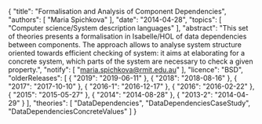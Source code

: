 {
    "title": "Formalisation and Analysis of Component Dependencies",
    "authors": [
        "Maria Spichkova"
    ],
    "date": "2014-04-28",
    "topics": [
        "Computer science/System description languages"
    ],
    "abstract": "This set of theories presents a formalisation in Isabelle/HOL of data dependencies between components. The approach allows to analyse system structure oriented towards efficient checking of system: it aims at elaborating for a concrete system, which parts of the system are necessary to check a given property.",
    "notify": [
        "maria.spichkova@rmit.edu.au"
    ],
    "licence": "BSD",
    "olderReleases": [
        {
            "2019": "2019-06-11"
        },
        {
            "2018": "2018-08-16"
        },
        {
            "2017": "2017-10-10"
        },
        {
            "2016-1": "2016-12-17"
        },
        {
            "2016": "2016-02-22"
        },
        {
            "2015": "2015-05-27"
        },
        {
            "2014": "2014-08-28"
        },
        {
            "2013-2": "2014-04-29"
        }
    ],
    "theories": [
        "DataDependencies",
        "DataDependenciesCaseStudy",
        "DataDependenciesConcreteValues"
    ]
}